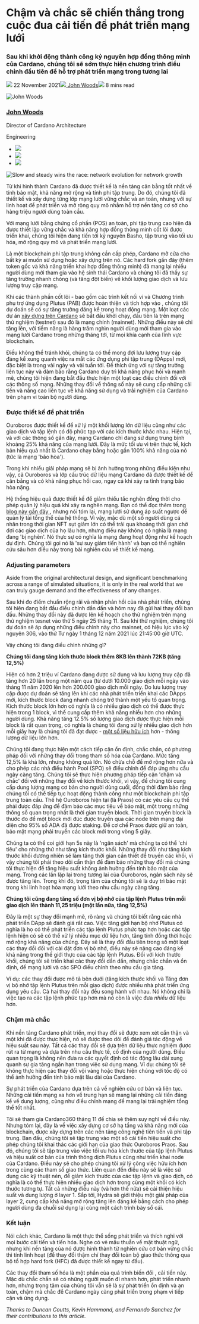 # Chậm và chắc sẽ chiến thắng trong cuộc đua cải tiến để phát triển mạng lưới

### **Sau khi khởi động thành công kỷ nguyên hợp đồng thông minh của Cardano, chúng tôi sẽ sớm thực hiện chương trình điều chỉnh đầu tiên để hỗ trợ phát triển mạng trong tương lai**

![](img/2021-11-22-slow-and-steady-wins-the-race-network-evolution-for-network-growth.002.png) 22 November 2021![](img/2021-11-22-slow-and-steady-wins-the-race-network-evolution-for-network-growth.002.png)[ John Woods](tmp//en/blog/authors/john-woods/page-1/)![](img/2021-11-22-slow-and-steady-wins-the-race-network-evolution-for-network-growth.003.png) 8 mins read

![John Woods](img/2021-11-22-slow-and-steady-wins-the-race-network-evolution-for-network-growth.004.png)[](tmp//en/blog/authors/john-woods/page-1/)

### [**John Woods**](tmp//en/blog/authors/john-woods/page-1/)

Director of Cardano Architecture

Engineering

- ![](img/2021-11-22-slow-and-steady-wins-the-race-network-evolution-for-network-growth.005.png)[](mailto:john.woods@iohk.io "Email")
- ![](img/2021-11-22-slow-and-steady-wins-the-race-network-evolution-for-network-growth.006.png)[](https://www.linkedin.com/in/johnalanwoods/ "LinkedIn")
- ![](img/2021-11-22-slow-and-steady-wins-the-race-network-evolution-for-network-growth.007.png)[](https://github.com/johnalanwoods "GitHub")

![Slow and steady wins the race: network evolution for network growth](img/2021-11-22-slow-and-steady-wins-the-race-network-evolution-for-network-growth.008.jpeg)

Từ khi hình thành Cardano đã được thiết kế là nền tảng cân bằng tốt nhất về tính bảo mật, khả năng mở rộng và tính phi tập trung. Do đó, chúng tôi đã thiết kế và xây dựng từng lớp mạng lưới vững chắc và an toàn, nhưng với sự linh hoạt để phát triển và mở rộng quy mô nhằm hỗ trợ nền tảng cơ sở cho hàng triệu người dùng toàn cầu.

Với mạng lưới bằng chứng cổ phần (POS) an toàn, phi tập trung cao hiện đã được thiết lập vững chắc và khả năng hợp đồng thông minh cốt lõi được triển khai, chúng tôi hiện đang tiến tới kỷ nguyên Basho, tập trung vào tối ưu hóa, mở rộng quy mô và phát triển mạng lưới.

Là một blockchain phi tập trung không cần cấp phép, Cardano mở cửa cho bất kỳ ai muốn sử dụng hoặc xây dựng trên nó. Các hard fork gần đây (thêm token gốc và khả năng triển khai hợp đồng thông minh) đã mang lại nhiều người dùng mới tham gia vào hệ sinh thái Cardano và chúng tôi đã thấy sự tăng trưởng nhanh chóng (và tăng đột biến) về khối lượng giao dịch và lưu lượng truy cập mạng.

Khi các thành phần cốt lõi - bao gồm các trình kết nối ví và Chương trình phụ trợ ứng dụng Plutus (PAB) được hoàn thiện và tích hợp vào , chúng tôi dự đoán sẽ có sự tăng trưởng đáng kể trong hoạt động mạng. Một loạt các dự án [xây dựng trên Cardano](https://github.com/input-output-hk/essential-cardano) sẽ bắt đầu khởi chạy, đầu tiên là trên mạng thử nghiệm (testnet) sau đó là mạng chính (mainnet). Những điều này sẽ chỉ tăng lên, với tiềm năng là hàng trăm nghìn người dùng mới tham gia vào mạng lưới Cardano trong những tháng tới, từ mọi khía cạnh của lĩnh vực blockchain.

Điều không thể tránh khỏi, chúng ta có thể mong đợi lưu lượng truy cập đáng kể xung quanh việc ra mắt các ứng dụng phi tập trung (DApps) mới, đặc biệt là trong vài ngày và vài tuần tới. Để thích ứng với sự tăng trưởng liên tục này và đảm bảo rằng Cardano duy trì khả năng phục hồi và mạnh mẽ, chúng tôi hiện đang bắt đầu thực hiện một loạt các điều chỉnh đối với các thông số mạng. Những thay đổi về thông số này sẽ cung cấp những cải tiến và nâng cao liên tục về khả năng sử dụng và trải nghiệm của Cardano trên phạm vi toàn bộ người dùng.

### **Được thiết kế để phát triển**

Ouroboros được thiết kế để xử lý một khối lượng lớn dữ liệu cũng như các giao dịch và tập lệnh có độ phức tạp với các kích thước khác nhau. Hiện tại, và với các thông số gần đây, mạng Cardano chỉ đang sử dụng trung bình khoảng 25% khả năng của mạng lưới. Đây là mức tối ưu vì trên thực tế, kịch bản hiệu quả nhất là Cardano chạy bằng hoặc gần 100% khả năng của nó (tức là mạng 'bão hòa').

Trong khi nhiều giải pháp mạng sẽ bị ảnh hưởng trong những điều kiện như vậy, cả Ouroboros và lớp cấu trúc dữ liệu mạng Cardano đã được thiết kế để cân bằng và có khả năng phục hồi cao, ngay cả khi xảy ra tình trạng bão hòa nặng.

Hệ thống hiệu quả được thiết kế để giảm thiểu tắc nghẽn đồng thời cho phép quản lý hiệu quả khi xảy ra nghẽn mạng. Bạn có thể đọc thêm trong [blog này gần đây ](https://iohk.io/en/blog/posts/2021/10/21/cardano-robust-resilient-and-flexible/) , nhưng nói tóm lại, mạng lưới sử dụng áp suất ngược để quản lý tải tổng thể của hệ thống. Vì vậy, mặc dù một số người dùng cá nhân trong thời gian NFT sụt giảm lớn có thể trải qua khoảng thời gian chờ đợi các giao dịch của họ lâu hơn, nhưng điều này không có nghĩa là mạng đang 'bị nghẽn'. Nó thực sự có nghĩa là mạng đang hoạt động như kế hoạch dự định. Chúng tôi gọi nó là 'sự suy giảm tiến hành' và bạn có thể nghiên cứu sâu hơn điều này trong bài nghiên cứu về thiết kế mạng.

### **Adjusting parameters**

Aside from the original architectural design, and significant benchmarking across a range of simulated situations, it is only in the real world that we can truly gauge demand and the effectiveness of any changes.

Sau khi đo điểm chuẩn rộng rãi và nhận phản hồi của nhà phát triển, chúng tôi hiện đang bắt đầu điều chỉnh dần dần và hôm nay đã gửi hai thay đổi ban đầu. Những thay đổi này đã được lên kế hoạch cho thử nghiệm trên mạng thử nghiệm tesnet vào thứ 5 ngày 25 tháng 11. Sau khi thử nghiệm, chúng tôi dự đoán sẽ áp dụng những điều chỉnh này cho mainnet, có hiệu lực vào kỷ nguyên 306, vào thứ Tư ngày 1 tháng 12 năm 2021 lúc 21:45:00 giờ UTC.

Vậy chúng tôi đang điều chỉnh những gì?

**Chúng tôi đang tăng kích thước block thêm 8KB lên thành 72KB (tăng 12,5%)**

Hiện có hơn 2 triệu ví Cardano đang được sử dụng và lưu lượng truy cập đã tăng hơn 20 lần trong một năm qua (từ dưới 10.000 giao dịch mỗi ngày vào tháng 11 năm 2020 lên hơn 200.000 giao dịch mỗi ngày. Do lưu lượng truy cập được dự đoán sẽ tăng lên khi các nhà phát triển triển khai các DApps mới, kích thước block đang nhanh chóng trở thành một yếu tố quan trọng. Kích thước block lớn hơn có nghĩa là có nhiều giao dịch có thể được thực hiện trong 1 block, vì thế cung cấp thêm khả năng nhiều hơn cho những người dùng. Khả năng tăng 12.5% số lượng giao dịch được thực hiện mỗi block là rất quan trọng, có nghĩa là chúng tôi đang xử lý nhiều giao dịch hơn mỗi giây hay là chúng tôi đã đạt được - [một số liệu hữu ích](https://www.youtube.com/watch?v=gpSnyCn2s9U) hơn - thông lượng dữ liệu lớn hơn.

Chúng tôi đang thực hiện một cách tiếp cận ổn định, chắc chắn, có phương pháp đối với những thay đổi trong tham số hóa của Cardano. Mức tăng 12,5% là khá lớn, nhưng không quá lớn. Nó chừa chỗ để mở rộng hơn nữa và cho phép các nhà điều hành Pool (SPO) sẽ điều chỉnh để đáp ứng nhu cầu ngày càng tăng. Chúng tôi sẽ thực hiện phương pháp tiếp cận 'chậm và chắc' đối với những thay đổi về kích thước khối, vì vậy,  để chúng tôi cung cấp dung lượng mạng cơ bản cho người dùng cuối, đồng thời đảm bảo rằng chúng tôi có thể tiếp tục hoạt động thành công như một blockchain phi tập trung toàn cầu. Thế hệ Ouroboros hiện tại (là Praos) có các yêu cầu cụ thể phải được đáp ứng để đảm bảo các mục tiêu về bảo mật, một trong những thông số quan trọng nhất là thời gian truyền block. Thời gian truyền block là thước đo để một block mới đúc được truyền qua các node trên mạng đại diện cho 95% số ADA đã được staking. Để cơ chế Praos được giữ an toàn, bảo mật mạng phải truyền các block mới trong vòng 5 giây.

Chúng ta có thể coi giới hạn 5s này là 'ngân sách' mà chúng ta có thể 'chi tiêu' cho những thứ như tăng kích thước khối. Những thay đổi như tăng kích thước khối đương nhiên sẽ làm tăng thời gian cần thiết để truyền các khối, vì vậy chúng tôi phải theo dõi cẩn thận để đảm bảo những thay đổi mà chúng tôi thực hiện để tăng hiệu suất không ảnh hưởng đến tính bảo mật của mạng. Trong các lần lặp lại trong tương lai của Ouroboros, ngân sách này sẽ được tăng lên. Trong khi đó, trọng tâm của chúng tôi sẽ là duy trì bảo mật trong khi linh hoạt hóa mạng lưới theo nhu cầu ngày càng tăng.

**Chúng tôi cũng đang tăng số đơn vị bộ nhớ của tập lệnh Plutus trên mỗi giao dịch lên thành 11,25 triệu (một lần nữa, tăng 12,5%)**

Đây là một sự thay đổi mạnh mẽ, rõ ràng và chúng tôi biết rằng các nhà phát triển DApp sẽ đánh giá rất cao. Việc tăng giới hạn bộ nhớ Plutus có nghĩa là họ có thể phát triển các tập lệnh Plutus phức tạp hơn hoặc các tập lệnh hiện có sẽ có thể xử lý nhiều mục dữ liệu hơn, tăng tính đồng thời hoặc mở rộng khả năng của chúng. Đây sẽ là thay đổi đầu tiên trong số một loạt các thay đổi đối với cài đặt đơn vị bộ nhớ, điều này sẽ nâng cao đáng kể khả năng trong thế giới thực của các tập lệnh Plutus. Đối với kích thước khối, chúng tôi sẽ triển khai các thay đổi dần dần, nhưng chắc chắn và ổn định, để mạng lưới và các SPO điều chỉnh theo nhu cầu gia tăng.

Ví dụ: các thay đổi được mô tả bên dưới (tăng kích thước khối và Tăng đơn vị bộ nhớ tập lệnh Plutus trên mỗi giao dịch) được nhiều nhà phát triển ứng dụng yêu cầu. Cả hai thay đổi này đều song hành với nhau. Nó không chỉ là việc tạo ra các tập lệnh phức tạp hơn mà nó còn là việc đưa *nhiều* dữ liệu hơn.

### **Chậm mà chắc**

Khi nền tảng Cardano phát triển, mọi thay đổi sẽ được xem xét cẩn thận và một khi đã được thực hiện, nó sẽ được theo dõi để đánh giá tác động về hiệu suất sau này. Tất cả các thay đổi sẽ dựa trên dữ liệu thực nghiệm được rút ra từ mạng và dựa trên nhu cầu thực tế, cố định của người dùng. Điều quan trọng là không nên đưa ra các quyết định có tác động lâu dài xung quanh sự gia tăng ngắn hạn trong việc sử dụng mạng. Ví dụ: chúng tôi sẽ không thực hiện các thay đổi vội vàng hoặc thực hiện chúng với tốc độ có thể ảnh hưởng đến tính bảo mật lâu dài của Cardano.

Sự phát triển của Cardano dựa trên cả về nghiên cứu cơ bản và liên tục. Những cải tiến mạng xa hơn về trung hạn sẽ mang lại những cải tiến đáng kể về dung lượng, cũng như điều chỉnh mạng để mang lại trải nghiệm tổng thể tốt nhất.

Tôi sẽ tham gia Cardano360 tháng 11 để chia sẻ thêm suy nghĩ về điều này. Nhưng tóm lại, đây là về việc xây dựng cơ sở hạ tầng và khả năng mới của blockchain, được xây dựng trên các nền tảng công nghệ tiên tiến và phi tập trung. Ban đầu, chúng tôi sẽ tập trung vào một số cải tiến hiệu suất cho phép chúng tôi khai thác các giới hạn của giao thức Ouroboros Praos. Sau đó, chúng tôi sẽ tập trung vào việc tối ưu hóa kích thước của tập lệnh Plutus và hiệu suất cơ bản của trình thông dịch Plutus cũng như triển khai node của Cardano. Điều này sẽ cho phép chúng tôi xử lý công việc hữu ích hơn trong cùng các tham số giao thức. Liên quan đến điều này sẽ là việc sử dụng các kỹ thuật nén, để giảm kích thước của các tập lệnh và giao dịch, có nghĩa là có thể thực hiện nhiều giao dịch hơn trong cùng một khối có kích thước tương tự. Tất cả những điều này (và hơn thế nữa) sẽ cải thiện hiệu suất và dung lượng ở layer 1. Sắp tới, Hydra sẽ giới thiệu một giải pháp của layer 2, cung cấp khả năng mở rộng tăng lên đáng kể bằng cách cho phép người dùng đa chuỗi sử dụng lại cùng một cách trình bày sổ cái.

### **Kết luận**

Nói cách khác, Cardano là một thực thể sống phát triển và thích nghi với mọi bước cải tiến và tiến hóa. Nghe có vẻ mâu thuẫn về mặt thuật ngữ, nhưng khi nền tảng của nó được hình thành từ nghiên cứu cơ bản vững chắc thì tính linh hoạt (để thay đổi thậm chí thay đổi toàn bộ giao thức thông qua bộ tổ hợp hard fork (HFC) đã được thiết kế ngay từ đầu).

Các thay đổi tham số hóa là một phần của quá trình biến đổi , cải tiến này. Mặc dù chắc chắn sẽ có những người muốn đi nhanh hơn, phát triển nhanh hơn, nhưng trọng tâm của chúng tôi vẫn sẽ  là sự phát triển ổn định và an toàn, chậm mà chắc để Cardano ngày càng phát triển trong phạm vi tiếp cận và ứng dụng.

*Thanks to Duncan Coutts, Kevin Hammond, and Fernando Sanchez for their contributions to this article.*
